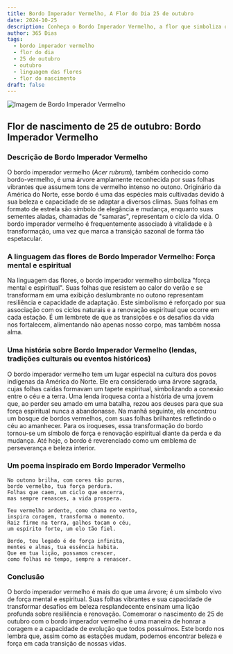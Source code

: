 ```yaml
---
title: Bordo Imperador Vermelho, A Flor do Dia 25 de outubro
date: 2024-10-25
description: Conheça o Bordo Imperador Vermelho, a flor que simboliza o dia 25 de outubro e seu significado 'Força mental e espiritual'. Explore a beleza e o simbolismo desta flor encantadora.
author: 365 Dias
tags:
  - bordo imperador vermelho
  - flor do dia
  - 25 de outubro
  - outubro
  - linguagem das flores
  - flor do nascimento
draft: false
---
```


![Imagem de Bordo Imperador Vermelho](https://cdn.pixabay.com/photo/2016/12/22/03/34/red-leaves-1924443_1280.jpg#center)


## Flor de nascimento de 25 de outubro: Bordo Imperador Vermelho

### Descrição de Bordo Imperador Vermelho

O bordo imperador vermelho (_Acer rubrum_), também conhecido como bordo-vermelho, é uma árvore amplamente reconhecida por suas folhas vibrantes que assumem tons de vermelho intenso no outono. Originário da América do Norte, esse bordo é uma das espécies mais cultivadas devido à sua beleza e capacidade de se adaptar a diversos climas. Suas folhas em formato de estrela são símbolo de elegância e mudança, enquanto suas sementes aladas, chamadas de "samaras", representam o ciclo da vida. O bordo imperador vermelho é frequentemente associado à vitalidade e à transformação, uma vez que marca a transição sazonal de forma tão espetacular.

### A linguagem das flores de Bordo Imperador Vermelho: Força mental e espiritual

Na linguagem das flores, o bordo imperador vermelho simboliza "força mental e espiritual". Suas folhas que resistem ao calor do verão e se transformam em uma exibição deslumbrante no outono representam resiliência e capacidade de adaptação. Este simbolismo é reforçado por sua associação com os ciclos naturais e a renovação espiritual que ocorre em cada estação. É um lembrete de que as transições e os desafios da vida nos fortalecem, alimentando não apenas nosso corpo, mas também nossa alma.

### Uma história sobre Bordo Imperador Vermelho (lendas, tradições culturais ou eventos históricos)

O bordo imperador vermelho tem um lugar especial na cultura dos povos indígenas da América do Norte. Ele era considerado uma árvore sagrada, cujas folhas caídas formavam um tapete espiritual, simbolizando a conexão entre o céu e a terra. Uma lenda iroquesa conta a história de uma jovem que, ao perder seu amado em uma batalha, rezou aos deuses para que sua força espiritual nunca a abandonasse. Na manhã seguinte, ela encontrou um bosque de bordos vermelhos, com suas folhas brilhantes refletindo o céu ao amanhecer. Para os iroqueses, essa transformação do bordo tornou-se um símbolo de força e renovação espiritual diante da perda e da mudança. Até hoje, o bordo é reverenciado como um emblema de perseverança e beleza interior.

### Um poema inspirado em Bordo Imperador Vermelho

```
No outono brilha, com cores tão puras,  
bordo vermelho, tua força perdura.  
Folhas que caem, um ciclo que encerra,  
mas sempre renasces, a vida prospera.  

Teu vermelho ardente, como chama no vento,  
inspira coragem, transforma o momento.  
Raiz firme na terra, galhos tocam o céu,  
um espírito forte, um elo tão fiel.  

Bordo, teu legado é de força infinita,  
mentes e almas, tua essência habita.  
Que em tua lição, possamos crescer,  
como folhas no tempo, sempre a renascer.  
```

### Conclusão

O bordo imperador vermelho é mais do que uma árvore; é um símbolo vivo de força mental e espiritual. Suas folhas vibrantes e sua capacidade de transformar desafios em beleza resplandecente ensinam uma lição profunda sobre resiliência e renovação. Comemorar o nascimento de 25 de outubro com o bordo imperador vermelho é uma maneira de honrar a coragem e a capacidade de evolução que todos possuímos. Este bordo nos lembra que, assim como as estações mudam, podemos encontrar beleza e força em cada transição de nossas vidas.